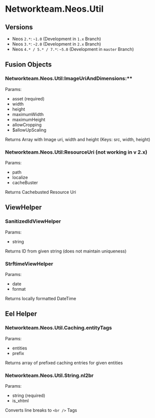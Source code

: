 # Networkteam.Neos.Util

## Versions

* Neos `2.*`: `~1.0` (Development in `1.x` Branch)
* Neos `3.*`: `~2.0` (Development in `2.x` Branch)
* Neos `4.* / 5.* / 7.*`: `~5.0` (Development in `master` Branch)

## Fusion Objects

### Networkteam.Neos.Util:ImageUriAndDimensions:**

Params:
* asset (required)
* width
* height
* maximumWidth
* maximumHeight
* allowCropping
* $allowUpScaling

Returns Array with Image uri, width and height
(Keys: src, width, height)

### Networkteam.Neos.Util:ResourceUri (not working in v 2.x)

Params:
* path
* localize
* cacheBuster

Returns Cachebusted Resource Uri

## ViewHelper

### SanitizedIdViewHelper

Params:
* string

Returns ID from given string (does not maintain uniqueness)

### StrftimeViewHelper

Params:
* date
* format

Returns locally formatted DateTime

## Eel Helper

### Networkteam.Neos.Util.Caching.entityTags

Params:
* entities
* prefix

Returns array of prefixed caching entries for given entities

### Networkteam.Neos.Util.String.nl2br

Params:
* string (required)
* is_xhtml

Converts line breaks to ```<br />``` Tags

